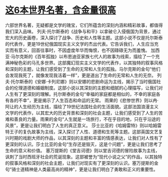 # [这6本世界名著，含金量很高](https://github.com/platojobs/SFLOG/issues/191)


六部世界名著，无疑都是文学的瑰宝，它们所蕴含的深刻内涵和精彩故事，都值得我们深入品味。
列夫·托尔斯泰的《战争与和平》以拿破仑入侵俄国为背景，通过宏大的历史画卷，深入探讨了战争、历史和人性等主题。这部小说不仅是托尔斯泰的代表作，更是19世纪俄国现实主义文学的杰出代表。它告诉我们，人生应当充实而有意义，回首往事时，不因虚度年华而悔恨，也不因碌碌无为而羞愧。
加西亚·马尔克斯的《百年孤独》以布恩迪亚家族七代人的故事为线索，描绘了一个充满神秘色彩的马孔多世界。这部魔幻现实主义文学的代表作，以其独特的叙事风格和深刻的主题，让我们感受到了生命的无常和人生的孤独。马尔克斯的金句“他们会发现我死了，就像发现我活着一样”，更是道出了生命的无常和人生的无奈。
列夫·托尔斯泰的《安娜·卡列尼娜》则以安娜的悲剧命运为主线，揭示了当时俄国社会的伦理道德和婚姻制度。这部小说以其深刻的主题和细腻的心理描写，让我们对人生有了更深刻的理解。托尔斯泰的金句“幸福的家庭都是相似的，不幸的家庭各有各的不幸”，更是揭示了人生百态和命运的无常。
雨果的《悲惨世界》则以冉·阿让的人生经历为主线，描绘了19世纪法国社会的生活面貌。这部法国浪漫主义文学的代表作，以其宏大的历史背景和深刻的社会主题，让我们感受到了人生的苦难和善良的力量。雨果的金句“人生就是一场旅行，不在乎目的地，只在乎沿途的风景”，更是让我们明白了人生的真正意义。
莎士比亚的《哈姆雷特》则以哈姆雷特王子的复仇故事为主线，深入探讨了人性、道德和生死等主题。这部英国文艺复兴时期的戏剧大师的作品，以其深刻的主题和丰富的情感表达，让我们对人性有了更深刻的认识。莎士比亚的金句“生存还是毁灭，这是个问题”，更是让我们思考了生命的意义和价值。
塞万提斯的《堂吉诃德》则以堂吉诃德的冒险故事为主线，讽刺了当时西班牙社会的荒诞现象。这部被誉为“现代小说之父”的作品，以其独特的叙事风格和深刻的社会主题，让我们对现实有了更深刻的认识。塞万提斯的金句“骑士道精神是人类最高尚的精神”，更是让我们明白了勇敢和正义的重要性。

